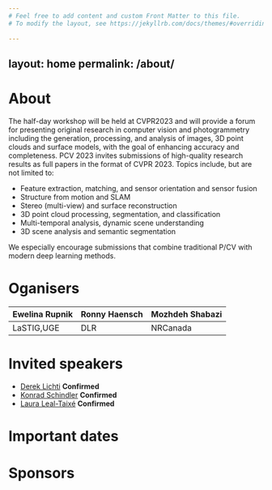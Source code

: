 ```yaml
---
# Feel free to add content and custom Front Matter to this file.
# To modify the layout, see https://jekyllrb.com/docs/themes/#overriding-theme-defaults
 
---
```

layout: home
permalink: /about/ 
---

# About

The half-day workshop will be held at CVPR2023 and will provide a forum for presenting original research in computer vision and photogrammetry including the generation, processing, and analysis of images, 3D point clouds and surface models, with the goal of enhancing accuracy and completeness. PCV 2023 invites submissions of high-quality research results as full papers in the format of CVPR 2023. Topics include, but are not limited to: 
* Feature extraction, matching, and sensor orientation and sensor fusion 
* Structure from motion and SLAM
* Stereo (multi-view) and surface reconstruction
* 3D point cloud processing, segmentation, and classification
* Multi-temporal analysis, dynamic scene understanding 
* 3D scene analysis and semantic segmentation 

We especially encourage submissions that combine traditional P/CV with modern deep learning methods.

# Oganisers

| Ewelina Rupnik | Ronny Haensch | Mozhdeh Shabazi |
|----------------|---------------|-----------------|
|   LaSTIG,UGE   |     DLR       |     NRCanada    |

 

# Invited speakers
 
* [Derek Lichti](https://profiles.ucalgary.ca/derek-lichti)		   **Confirmed**	   
* [Konrad Schindler](https://igp.ethz.ch/personen/person-detail.html?persid=143986)	**Confirmed**  	
* [Laura Leal-Taixé](https://dvl.in.tum.de/team/lealtaixe/)	**Confirmed**	



# Important dates

# Sponsors
